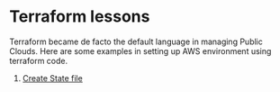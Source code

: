 # Terraform lessons
Terraform became de facto the default language in managing Public Clouds.  Here are some examples in setting up AWS environment using terraform code.

1. [Create State file](/state)
